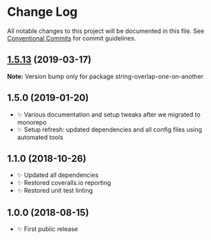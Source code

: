 # Change Log

All notable changes to this project will be documented in this file.
See [Conventional Commits](https://conventionalcommits.org) for commit guidelines.

## [1.5.13](https://gitlab.com/codsen/codsen/compare/string-overlap-one-on-another@1.5.10...string-overlap-one-on-another@1.5.13) (2019-03-17)

**Note:** Version bump only for package string-overlap-one-on-another





## 1.5.0 (2019-01-20)

- ✨ Various documentation and setup tweaks after we migrated to monorepo
- ✨ Setup refresh: updated dependencies and all config files using automated tools

## 1.1.0 (2018-10-26)

- ✨ Updated all dependencies
- ✨ Restored coveralls.io reporting
- ✨ Restored unit test linting

## 1.0.0 (2018-08-15)

- ✨ First public release
